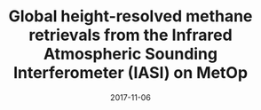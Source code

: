 ---
title: "Global height-resolved methane retrievals from the Infrared Atmospheric Sounding Interferometer (IASI) on MetOp"
collection: publications
permalink: /publication/2017-11-06-Siddans
date: 2017-11-06
venue: 'Atmospheric Measurement Techniques'
paperurl: 'https://doi.org/doi:10.5194/amt-10-4135-2017'
citation: '<b>32</b> - Siddans R., Knappett D., Kerridge B., Waterfall A., Hurley J. et al., Global height-resolved methane retrievals from the Infrared Atmospheric Sounding Interferometer (IASI) on MetOp, Atmospheric Measurement Techniques, 10, 4135-4164, (2017-11-06). <a href="https://doi.org/doi:10.5194/amt-10-4135-2017">doi:10.5194/amt-10-4135-2017</a> (cited 9 times)

'
---
